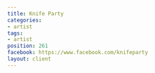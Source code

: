 ```yaml
---
title: Knife Party
categories:
- artist
tags:
- artist
position: 261
facebook: https://www.facebook.com/knifeparty
layout: client
---
```


